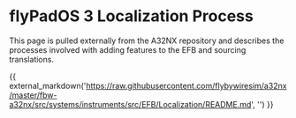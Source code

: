 # flyPadOS 3 Localization Process

This page is pulled externally from the A32NX repository and describes the processes involved with adding features to the EFB and sourcing translations.

{{ external_markdown('https://raw.githubusercontent.com/flybywiresim/a32nx/master/fbw-a32nx/src/systems/instruments/src/EFB/Localization/README.md', '') }}